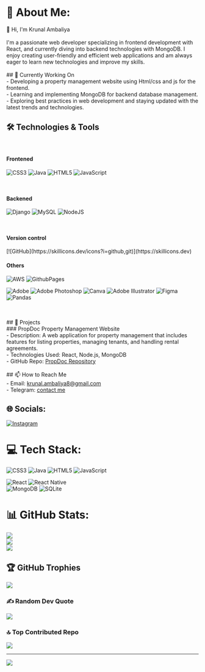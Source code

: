 # 💫 About Me:
👋 Hi, I'm Krunal Ambaliya<br><br>
I'm a passionate web developer specializing in frontend development with React, and currently diving into backend technologies with MongoDB. I enjoy creating user-friendly and efficient web applications and am always eager to learn new technologies and improve my skills.
<br><br>## 🚀 Currently Working On
<br>- Developing a property management website using Html/css and js for the frontend.
<br>- Learning and implementing MongoDB for backend database management.
<br>- Exploring best practices in web development and staying updated with the latest trends and technologies.
## 🛠️ Technologies & Tools
<br> <h4> Frontened </h4> 

![CSS3](https://img.shields.io/badge/css3-%231572B6.svg?style=for-the-badge&logo=css3&logoColor=white) 
![Java](https://img.shields.io/badge/java-%23ED8B00.svg?style=for-the-badge&logo=openjdk&logoColor=white)
![HTML5](https://img.shields.io/badge/html5-%23E34F26.svg?style=for-the-badge&logo=html5&logoColor=white) 
![JavaScript](https://img.shields.io/badge/javascript-%23323330.svg?style=for-the-badge&logo=javascript&logoColor=%23F7DF1E) 

<br> <h4> Backened </h4> 
![Django](https://img.shields.io/badge/django-%23092E20.svg?style=for-the-badge&logo=django&logoColor=white) 
![MySQL](https://img.shields.io/badge/mysql-4479A1.svg?style=for-the-badge&logo=mysql&logoColor=white) 
![NodeJS](https://img.shields.io/badge/node.js-6DA55F?style=for-the-badge&logo=node.js&logoColor=white) 
<br> 

<br>
<h4> Version control</h4>
[![GitHub](https://skillicons.dev/icons?i=github,git)](https://skillicons.dev)

<h4> Others </h4>

![AWS](https://img.shields.io/badge/AWS-%23FF9900.svg?style=for-the-badge&logo=amazon-aws&logoColor=white) 
![GithubPages](https://img.shields.io/badge/github%20pages-121013?style=for-the-badge&logo=github&logoColor=white) 
<br> 

![Adobe](https://img.shields.io/badge/adobe-%23FF0000.svg?style=for-the-badge&logo=adobe&logoColor=white) 
![Adobe Photoshop](https://img.shields.io/badge/adobe%20photoshop-%2331A8FF.svg?style=for-the-badge&logo=adobe%20photoshop&logoColor=white) ![Canva](https://img.shields.io/badge/Canva-%2300C4CC.svg?style=for-the-badge&logo=Canva&logoColor=white) 
![Adobe Illustrator](https://img.shields.io/badge/adobe%20illustrator-%23FF9A00.svg?style=for-the-badge&logo=adobe%20illustrator&logoColor=white) ![Figma](https://img.shields.io/badge/figma-%23F24E1E.svg?style=for-the-badge&logo=figma&logoColor=white) 
![Pandas](https://img.shields.io/badge/pandas-%23150458.svg?style=for-the-badge&logo=pandas&logoColor=white)


<br><br>## 🌟 Projects
<br>### PropDoc Property Management Website
<br>- Description: A web application for property management that includes features for listing properties, managing tenants, and handling rental agreements.
<br>- Technologies Used: React, Node.js, MongoDB
<br>- GitHub Repo: [PropDoc Repository](https://github.com/krunal-ambaliya/propdoc)
<br><br>## 📫 How to Reach Me
<br>- Email: [krunal.ambaliya8@gmail.com](mailto:krunal.ambaliya8@gmail.com)
<br>- Telegram: [contact me ](https://t.me/@krues) 
<br>


## 🌐 Socials:
[![Instagram](https://img.shields.io/badge/Instagram-%23E4405F.svg?logo=Instagram&logoColor=white)](https://instagram.com/ordinary.krunal) 

# 💻 Tech Stack:
![CSS3](https://img.shields.io/badge/css3-%231572B6.svg?style=for-the-badge&logo=css3&logoColor=white) 
![Java](https://img.shields.io/badge/java-%23ED8B00.svg?style=for-the-badge&logo=openjdk&logoColor=white)
![HTML5](https://img.shields.io/badge/html5-%23E34F26.svg?style=for-the-badge&logo=html5&logoColor=white) 
![JavaScript](https://img.shields.io/badge/javascript-%23323330.svg?style=for-the-badge&logo=javascript&logoColor=%23F7DF1E) 
<br> 

![React](https://img.shields.io/badge/react-%2320232a.svg?style=for-the-badge&logo=react&logoColor=%2361DAFB) 
![React Native](https://img.shields.io/badge/react_native-%2320232a.svg?style=for-the-badge&logo=react&logoColor=%2361DAFB) 
<br> 
![MongoDB](https://img.shields.io/badge/MongoDB-%234ea94b.svg?style=for-the-badge&logo=mongodb&logoColor=white) 
![SQLite](https://img.shields.io/badge/sqlite-%2307405e.svg?style=for-the-badge&logo=sqlite&logoColor=white) 
<br> 
# 📊 GitHub Stats:
![](https://github-readme-stats.vercel.app/api?username=krunal-ambaliya&theme=highcontrast&hide_border=true&include_all_commits=true&count_private=false)<br/>
![](https://github-readme-streak-stats.herokuapp.com/?user=krunal-ambaliya&theme=highcontrast&hide_border=true)<br/>
![](https://github-readme-stats.vercel.app/api/top-langs/?username=krunal-ambaliya&theme=highcontrast&hide_border=true&include_all_commits=true&count_private=false&layout=compact)

## 🏆 GitHub Trophies
![](https://github-profile-trophy.vercel.app/?username=krunal-ambaliya&theme=tokyonight&no-frame=false&no-bg=true&margin-w=4)

### ✍️ Random Dev Quote
![](https://quotes-github-readme.vercel.app/api?type=horizontal&theme=radical)

### 🔝 Top Contributed Repo
![](https://github-contributor-stats.vercel.app/api?username=krunal-ambaliya&limit=5&theme=algolia&combine_all_yearly_contributions=true)

---
[![](https://visitcount.itsvg.in/api?id=krunal-ambaliya&icon=5&color=1)](https://visitcount.itsvg.in)
